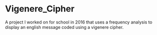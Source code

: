 # Vigenere_Cipher
A project I worked on for school in 2016 that uses a frequency analysis to display an english message coded using a vigenere cipher.
